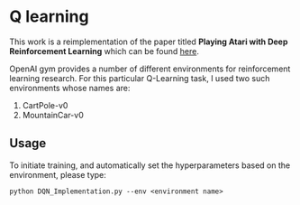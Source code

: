 # Q learning

This work is a reimplementation of the paper titled **Playing Atari with Deep Reinforcement Learning** which can be found [here](https://arxiv.org/abs/1312.5602). 

OpenAI gym provides a number of different environments for reinforcement learning research. For this particular Q-Learning task, I used two such environments whose names are:
1. CartPole-v0
2. MountainCar-v0

## Usage
To initiate training, and automatically set the hyperparameters based on the environment, please type:
```
python DQN_Implementation.py --env <environment name>
```
